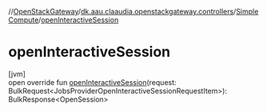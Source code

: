 //[OpenStackGateway](../../../index.md)/[dk.aau.claaudia.openstackgateway.controllers](../index.md)/[SimpleCompute](index.md)/[openInteractiveSession](open-interactive-session.md)

# openInteractiveSession

[jvm]\
open override fun [openInteractiveSession](open-interactive-session.md)(request: BulkRequest&lt;JobsProviderOpenInteractiveSessionRequestItem&gt;): BulkResponse&lt;OpenSession&gt;
